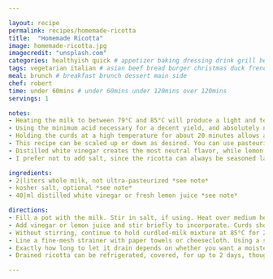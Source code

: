 ```yaml
---

layout: recipe
permalink: recipes/homemade-ricotta 
title:  "Homemade Ricotta"
image: homemade-ricotta.jpg 
imagecredit: "unsplash.com" 
categories: healthyish quick # appetizer baking dressing drink grill healthyish marinade oven pickling quick raw salad sandwich sauce snack soup
tags: vegetarian italian # asian beef bread burger christmas duck french fruit indian italian mexican nuts pasta pork poultry rice seafood thanksgiving vegetarian
meal: brunch # breakfast brunch dessert main side
chef: robert 
time: under 60mins # under 60mins under 120mins over 120mins
servings: 1 

notes:
- Heating the milk to between 79°C and 85°C will produce a light and tender curd, without requiring a large dose of acid.
- Using the minimum acid necessary for a decent yield, and absolutely no more than that, ensures the ricotta tastes milky and sweet, not sour.
- Holding the curds at a high temperature for about 20 minutes allows a more true ricotta flavor to develop.
- This recipe can be scaled up or down as desired. You can use pasteurized milk, homogenized milk, and/or cream-line milk, but do not use ultra-pasteurized milk, as it will not work. 
- Distilled white vinegar creates the most neutral flavor, while lemon juice adds just a touch of lemony flavor; that can be good in some applications *(*like, say, if you're dolloping the ricotta onto pancakes*, but may not be desirable in others. 
- I prefer not to add salt, since the ricotta can always be seasoned later, but feel free to add a pinch if you like.

ingredients:
- 2|liters whole milk, not ultra-pasteurized *see note*
- kosher salt, optional *see note*
- 40|ml distilled white vinegar or fresh lemon juice *see note*

directions:
- Fill a pot with the milk. Stir in salt, if using. Heat over medium heat until milk registers 85°C on an instant-read thermometer. 
- Add vinegar or lemon juice and stir briefly to incorporate. Curds should begin forming almost immediately; stop stirring as soon as they've formed throughout the pot.
- Without stirring, continue to hold curdled-milk mixture at 85°C for 20 minutes. It's okay if the temperature fluctuates down to 79°C or up to 88°C, but try to keep it in that zone for the full 20 minutes.
- Line a fine-mesh strainer with paper towels or cheesecloth. Using a slotted spoon, transfer curds to strainer and let stand until excess liquid has drained away. 
- Exactly how long to let it drain depends on whether you want a moister final product or a drier one. Do not try to pour all the milky liquid through the strainer, as this will clog it and prevent the liquid from flowing through.
- Drained ricotta can be refrigerated, covered, for up to 2 days, though it is best when freshly made.

--- 
```

